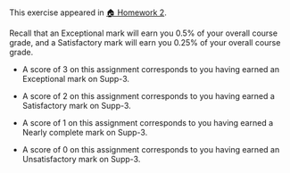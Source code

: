 This exercise appeared in <a href="assignment: 🏠 Homework 2">🏠 Homework 2</a>.

Recall that an Exceptional mark will earn you 0.5% of your overall course grade, and a Satisfactory mark will earn you 0.25% of your overall course grade.

* A score of 3 on this assignment corresponds to you having earned an Exceptional mark on Supp-3.

* A score of 2 on this assignment corresponds to you having earned a Satisfactory mark on Supp-3.

* A score of 1 on this assignment corresponds to you having earned a Nearly complete mark on Supp-3.

* A score of 0 on this assignment corresponds to you having earned an Unsatisfactory mark on Supp-3.